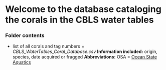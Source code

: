
# Welcome to the database cataloging the corals in the CBLS water tables


### Folder contents
- list of all corals and tag numbers = *CBLS_WaterTables_Coral_Database.csv*
**Information included:** origin, species, date acquired or fragged
**Abbreviations:** OSA = [Ocean State Aquatics](https://osa-services.com/osa-aquaculture-center/)
